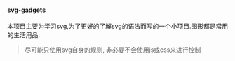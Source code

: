#### svg-gadgets
本项目主要为学习svg,为了更好的了解svg的语法而写的一个小项目.图形都是常用的生活用品.
> 尽可能只使用svg自身的规则, 非必要不会使用js或css来进行控制
